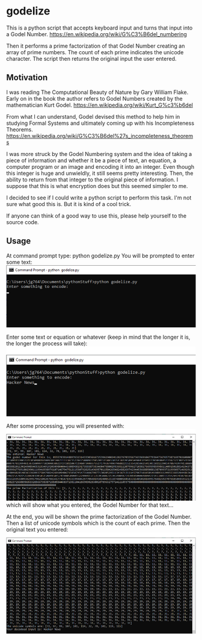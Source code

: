 # godelize


This is a python script that accepts keyboard input and turns that input into a Godel Number.
https://en.wikipedia.org/wiki/G%C3%B6del_numbering

Then it performs a prime factorization of that Godel Number creating an array of prime numbers.  The count of each prime indicates the unicode character.
The script then returns the original input the user entered.

## Motivation

I was reading The Computational Beauty of Nature by Gary William Flake.  Early on in the book the author refers to Godel Numbers
created by the mathematician Kurt Godel. https://en.wikipedia.org/wiki/Kurt_G%c3%b6del

From what I can understand, Godel devised this method to help him in studying Formal Systems and ultimately coming up with his Incompleteness Theorems.
https://en.wikipedia.org/wiki/G%C3%B6del%27s_incompleteness_theorems

I was more struck by the Godel Numbering system and the idea of taking a piece of information and whether it be a piece of text, an equation,
a computer program or an image and encoding it into an integer. Even though this integer is huge and unwieldly, it still seems pretty interesting.
Then, the ability to return from that integer to the original piece of information.
I suppose that this is what encryption does but this seemed simpler to me.

I decided to see if I could write a python script to perform this task. I'm not sure what good this is. But it is kind of a cool trick.

If anyone can think of a good way to use this, please help yourself to the source code.


## Usage

At command prompt type: python godelize.py
You will be prompted to enter some text:
![godelTerm1.png](https://github.com/godelize/godelize/blob/main/godelTerm1.png)

Enter some text or equation or whatever (keep in mind that the longer it is, the longer the process will take):
![godelTerm2.png](https://github.com/godelize/godelize/blob/main/godelTerm2.png)

After some processing, you will presented with:
![godelTerm3.png](https://github.com/godelize/godelize/blob/main/godelTerm3.png)
which will show what you entered, the Godel Number for that text...

At the end, you will be shown the prime factorization of the Godel Number.
Then a list of unicode symbols which is the count of each prime.
Then the original text you entered:
![godelTerm4.png](https://github.com/godelize/godelize/blob/main/godelTerm4.png)

<!--
<details>
<summary>summary</summary>
aaa bbb ccc

</details>
-->
